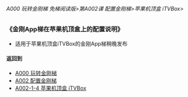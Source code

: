 ###### A000 玩转金刚梯 免梯阅读版>第A002课 配置金刚梯>苹果机顶盒 iTVBox>

### 《金刚App梯在苹果机顶盒上的配置说明》

- 适用于苹果机顶盒iTVBox的金刚App梯稍晚发布

#### 返回到
- [A000 玩转金刚梯](https://github.com/a2zitpro/web/blob/master/LadderFree/main.md)
- [A002 配置金刚梯](https://github.com/a2zitpro/web/blob/master/LadderFree/LadderConfigure/LadderConfigure.md)
- [A002-1-4 苹果机顶盒 iTVBox](https://github.com/a2zitpro/web/blob/master/LadderFree/LadderConfigure/Apple/TVBox/TVBox.md)



